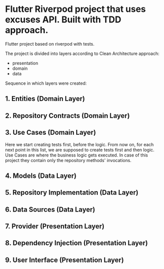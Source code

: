 # Flutter Riverpod project that uses excuses API. Built with TDD approach.

Flutter project based on riverpod with tests.

The project is divided into layers according to Clean Architecture approach:
 * presentation
 * domain
 * data

Sequence in which layers were created:

## 1. Entities (Domain Layer)

## 2. Repository Contracts (Domain Layer)

## 3. Use Cases (Domain Layer)
Here we start creating tests first, before the logic.
From now on, for each next point in this list, we are supposed to create tests first and then logic.
Use Cases are where the business logic gets executed. In case of this project they contain only the repository methods' invocations.

## 4. Models (Data Layer)

## 5. Repository Implementation (Data Layer)

## 6. Data Sources (Data Layer)

## 7. Provider (Presentation Layer)

## 8. Dependency Injection (Presentation Layer)

## 9. User Interface (Presentation Layer)